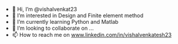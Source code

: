 - 👋 Hi, I’m @vishalvenkat23
- 👀 I’m interested in Design and Finite element method
- 🌱 I’m currently learning Python and Matlab
- 💞️ I’m looking to collaborate on ...
- 📫 How to reach me on www.linkedin.com/in/vishalvenkatesh23

<!---
vishalvenkat23/vishalvenkat23 is a ✨ special ✨ repository because its `README.md` (this file) appears on your GitHub profile.
You can click the Preview link to take a look at your changes.
--->
